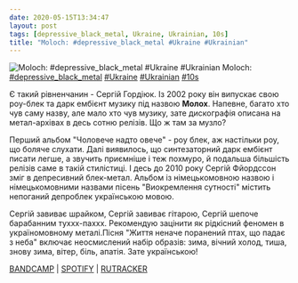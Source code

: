 ```yaml
---
date: 2020-05-15T13:34:47
layout: post
tags: [depressive_black_metal, Ukraine, Ukrainian, 10s]
title: "Moloch: #depressive_black_metal #Ukraine #Ukrainian"
---
```

![Moloch: #depressive_black_metal #Ukraine #Ukrainian](https://res.cloudinary.com/vast-space-unexplored/image/upload/photos/photo_968_15-05-2020_13-34-46.jpg)
Moloch: [#depressive_black_metal](/tags/#depressive_black_metal) [#Ukraine](/tags/#Ukraine) [#Ukrainian](/tags/#Ukrainian) [#10s](/tags/#10s)

Є такий рівненчанин - Сергій Гордіюк. Із 2002 року він випускає свою роу-блек та дарк ембієнт музику під назвою **Молох**. Напевне, багато хто чув саму назву, але мало хто чув музику, зате дискографія описана на метал-архівах в десь сотню релізів. Що ж там за музло?

Перший альбом &quot;Чоловече надто овече&quot; - роу блек, аж настільки роу, що боляче слухати. Далі виявилось, що синтезаторний дарк ембієнт писати легше, а звучить приємніше і теж похмуро, й подальша більшість релізів саме в такій стилістиці. І десь до 2010 року Сергій Фйордссон зміг в депресивний блек-метал. Альбом із німецькомовною назвою і німецькомовними назвами пісень &quot;Виокремлення сутності&quot; містить непоганий депроблек українською мовою.

Сергій завиває шрайком, Сергій завиває гітарою, Сергій шепоче барабанним туххх-паххх. Рекомендую зацінити як рідкісний феномен в україномовному металі.Пісня &quot;Життя неначе поранений птах, що падає з неба&quot; включає неосмислений набір образів: зима, вічний холод, тиша, знову зима, вітер, біль, апатія. Зате українською!

[BANDCAMP](https://selfmutilationservices.com/album/isolation-der-essenz) \| [SPOTIFY](https://open.spotify.com/album/5tq2kfqF9ck8hZScvke7L2) \| [RUTRACKER](https://rutracker.org/forum/viewtopic.php?t=4680836)